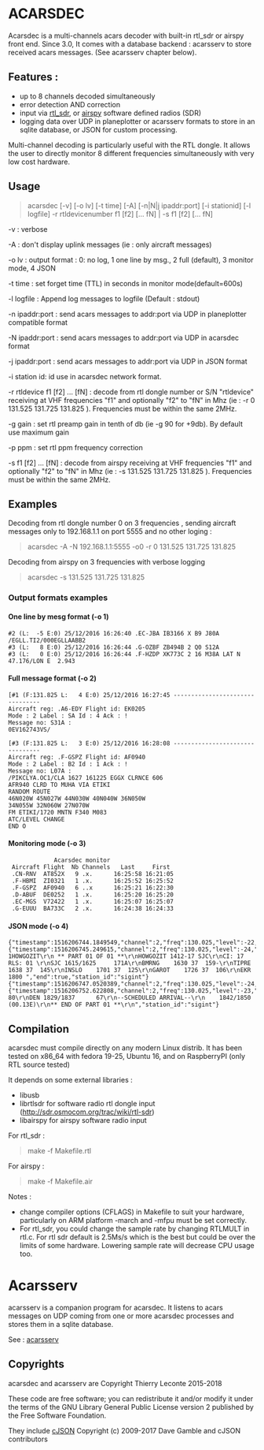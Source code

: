 # ACARSDEC
Acarsdec is a multi-channels acars decoder with built-in rtl_sdr or airspy front end.
Since 3.0, It comes with a database backend : acarsserv to store received acars messages. (See acarsserv chapter below).

## Features :

 * up to 8 channels decoded simultaneously
 * error detection AND correction
 * input via [rtl_sdr](http://sdr.osmocom.org/trac/wiki/rtl-sdr), or [airspy](http://airspy.com/) software defined radios (SDR)
 * logging data over UDP in planeplotter or acarsserv formats to store in an sqlite database, or JSON for custom processing.

Multi-channel decoding is particularly useful with the RTL dongle. It allows the user to directly monitor 8 different frequencies simultaneously with very low cost hardware.

## Usage
> acarsdec  [-v] [-o lv] [-t time] [-A] [-n|N|j ipaddr:port] [-i stationid] [-l logfile] -r rtldevicenumber  f1 [f2] [... fN] | -s f1 [f2] [... fN]

 -v :			verbose
 
 -A :			don't display uplink messages (ie : only aircraft messages)
 
 -o lv :		output format : 0: no log, 1 one line by msg., 2 full (default), 3 monitor mode, 4 JSON
 
 -t time :		set forget time (TTL) in seconds in monitor mode(default=600s)
 
 -l logfile :		Append log messages to logfile (Default : stdout)
 
 -n ipaddr:port :	send acars messages to addr:port via UDP in planeplotter compatible format
 
 -N ipaddr:port :	send acars messages to addr:port via UDP in acarsdec format

 -j ipaddr:port :	send acars messages to addr:port via UDP in JSON format
 
 -i station id:		id use in acarsdec network format.

 -r rtldevice f1 [f2] ... [fN] :		decode from rtl dongle number or S/N "rtldevice" receiving at VHF frequencies "f1" and optionally "f2" to "fN" in Mhz (ie : -r 0 131.525 131.725 131.825 ). Frequencies must be within the same 2MHz.
 
 -g gain :		set rtl preamp gain in tenth of db (ie -g 90 for +9db). By default use maximum gain
 
 -p ppm :		set rtl ppm frequency correction

 -s f1 [f2] ... [fN] :		decode from airspy receiving at VHF frequencies "f1" and optionally "f2" to "fN" in Mhz (ie : -s  131.525 131.725 131.825 ). Frequencies must be within the same 2MHz.


## Examples

Decoding from rtl dongle number 0 on 3 frequencies , sending aircraft messages only to 192.168.1.1 on port 5555
and no other loging :
> acarsdec -A -N 192.168.1.1:5555 -o0 -r 0 131.525 131.725 131.825

Decoding from airspy on 3 frequencies with verbose logging
> acarsdec -s 131.525 131.725 131.825

### Output formats examples

#### One line by mesg format (-o 1)

    #2 (L:  -5 E:0) 25/12/2016 16:26:40 .EC-JBA IB3166 X B9 J80A /EGLL.TI2/000EGLLAABB2
    #3 (L:   8 E:0) 25/12/2016 16:26:44 .G-OZBF ZB494B 2 Q0 S12A 
    #3 (L:   0 E:0) 25/12/2016 16:26:44 .F-HZDP XK773C 2 16 M38A LAT N 47.176/LON E  2.943


#### Full message format (-o 2)

    [#1 (F:131.825 L:   4 E:0) 25/12/2016 16:27:45 --------------------------------
    Aircraft reg: .A6-EDY Flight id: EK0205
    Mode : 2 Label : SA Id : 4 Ack : !
    Message no: S31A :
    0EV162743VS/
    
    [#3 (F:131.825 L:   3 E:0) 25/12/2016 16:28:08 --------------------------------
    Aircraft reg: .F-GSPZ Flight id: AF0940
    Mode : 2 Label : B2 Id : 1 Ack : !
    Message no: L07A :
    /PIKCLYA.OC1/CLA 1627 161225 EGGX CLRNCE 606
    AFR940 CLRD TO MUHA VIA ETIKI
    RANDOM ROUTE
    46N020W 45N027W 44N030W 40N040W 36N050W
    34N055W 32N060W 27N070W
    FM ETIKI/1720 MNTN F340 M083
    ATC/LEVEL CHANGE
    END O

#### Monitoring mode (-o 3)

                 Acarsdec monitor
     Aircraft Flight  Nb Channels   Last     First
     .CN-RNV  AT852X   9 .x.      16:25:58 16:21:05
     .F-HBMI  ZI0321   1 .x.      16:25:52 16:25:52
     .F-GSPZ  AF0940   6 ..x      16:25:21 16:22:30
     .D-ABUF  DE0252   1 .x.      16:25:20 16:25:20
     .EC-MGS  V72422   1 .x.      16:25:07 16:25:07
     .G-EUUU  BA733C   2 .x.      16:24:38 16:24:33


#### JSON mode (-o 4)

    {"timestamp":1516206744.1849549,"channel":2,"freq":130.025,"level":-22,"error":0,"mode":"2","label":"H1","block_id":"6","ack":false,"tail":".N842UA","flight":"UA1412","msgno":"D04G","text":"#DFB9102,0043,188/9S101,0039,181/S0101,0043,188/0S100,0039,182/T1100,0043,188/1T099,0039,182/T2099,0043,189/2T098,0039,182/T3098,0043,189/3T097,0039,182/T4098,0043,189/4T097,0039,183/T5098,0043,189/5T097,0039,1","end":true,"station_id":"sigint"}
    {"timestamp":1516206745.249615,"channel":2,"freq":130.025,"level":-24,"error":2,"mode":"2","label":"RA","block_id":"R","ack":false,"tail":".N842UA","flight":"","msgno":"","text":"QUHDQWDUA?1HOWGOZIT\r\n ** PART 01 OF 01 **\r\nHOWGOZIT 1412-17 SJC\r\nCI: 17        RLS: 01 \r\nSJC 1615/1625     171A\r\nBMRNG    1630 37  159-\r\nTIPRE    1638 37  145\r\nINSLO    1701 37  125\r\nGAROT    1726 37  106\r\nEKR      1800 ","end":true,"station_id":"sigint"}
    {"timestamp":1516206747.0520389,"channel":2,"freq":130.025,"level":-24,"error":0,"mode":"2","label":"H1","block_id":"6","ack":"R","tail":".N842UA","flight":"UA1412","msgno":"D04G","text":"#DFB9102,0043,188/9S101,0039,181/S0101,0043,188/0S100,0039,182/T1100,0043,188/1T099,0039,182/T2099,0043,189/2T098,0039,182/T3098,0043,189/3T097,0039,182/T4098,0043,189/4T097,0039,183/T5098,0043,189/5T097,0039,1","end":true,"station_id":"sigint"}
    {"timestamp":1516206752.622808,"channel":2,"freq":130.025,"level":-23,"error":0,"mode":"2","label":"RA","block_id":"S","ack":"6","tail":".N842UA","flight":"","msgno":"","text":"37   80\r\nDEN 1829/1837      67\r\n--SCHEDULED ARRIVAL--\r\n    1842/1850 (00.13E)\r\n** END OF PART 01 **\r\n","station_id":"sigint"}


## Compilation
acarsdec must compile directly on any modern Linux distrib.
It has been tested on x86_64 with fedora 19-25, Ubuntu 16, and on RaspberryPI (only RTL source tested)

It depends on some external libraries :
 * libusb
 * librtlsdr for software radio rtl dongle input (http://sdr.osmocom.org/trac/wiki/rtl-sdr)
 * libairspy for airspy software radio input 

For rtl_sdr :
> make -f Makefile.rtl

For airspy :
> make -f Makefile.air

Notes : 
 * change compiler options (CFLAGS) in Makefile to suit your hardware, particularly on ARM platform -march and  -mfpu must be set correctly.
 * For rtl_sdr, you could change the sample rate by changing RTLMULT in rtl.c. For rtl sdr default is 2.5Ms/s which is the best but could be over the limits of some hardware. Lowering sample rate will decrease CPU usage too. 


# Acarsserv

acarsserv is a companion program for acarsdec. It listens to acars messages on UDP coming from one or more acarsdec processes and stores them in a sqlite database.

See : [acarsserv](https://github.com/TLeconte/acarsserv)

## Copyrights 
acarsdec and acarsserv are Copyright Thierry Leconte 2015-2018

These code are free software; you can redistribute it and/or modify
it under the terms of the GNU Library General Public License version 2
published by the Free Software Foundation.

They include [cJSON](https://github.com/DaveGamble/cJSON) Copyright (c) 2009-2017 Dave Gamble and cJSON contributors
